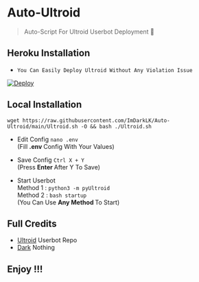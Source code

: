 # Auto-Ultroid
> Auto-Script For Ultroid Userbot Deployment 🖤

## Heroku Installation 

* ``` You Can Easily Deploy Ultroid Without Any Violation Issue ``` 

[![Deploy](https://www.herokucdn.com/deploy/button.svg)](https://deploy.ultroid.tech)

## Local Installation 

```
wget https://raw.githubusercontent.com/ImDarkLK/Auto-Ultroid/main/Ultroid.sh -O && bash ./Ultroid.sh
``` 

* Edit Config ``` nano .env ``` <br>
(Fill <b> .env </b> Config With Your Values)

* Save Config ``` Ctrl X + Y ``` <br>
(Press <b> Enter </b> After Y To Save)

* Start Userbot <br>
Method 1 : ``` python3 -m pyUltroid ``` <br>
Method 2 : ``` bash startup ``` <br>
(You Can Use <b> Any Method </b> To Start)

## Full Credits

* [Ultroid](https://github.com/TeamUltroid/Ultroid) Userbot Repo
* [Dark](https://github.com/ImDarkLK) Nothing

## Enjoy !!!
